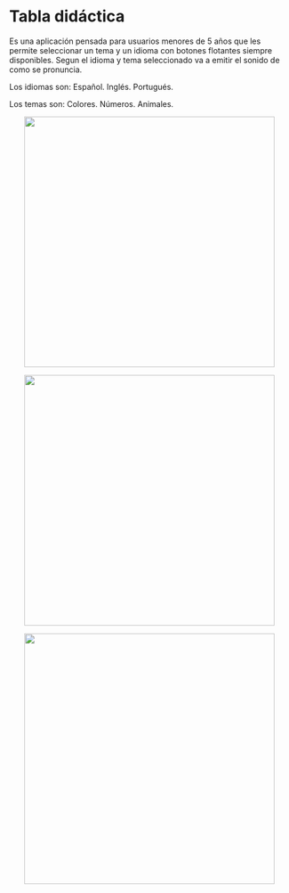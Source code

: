 # Tabla didáctica

Es una aplicación pensada para usuarios menores de 5 años que les permite seleccionar un tema y un idioma con botones flotantes siempre disponibles.
Segun el idioma y tema seleccionado va a emitir el sonido de como se pronuncia.

Los idiomas son:
Español.
Inglés.
Portugués.

Los temas son:
Colores.
Números.
Animales.

<p align="center">
 <img width="450" src="https://github.com/user-attachments/assets/71ab54e5-73a7-40a7-b6e4-c3507edc154d">
</p>

<p align="center">
 <img width="450" src="https://github.com/user-attachments/assets/8fbeefd5-0e46-4ef9-948c-0313b110ad42">
</p>

<p align="center">
 <img width="450" src="https://github.com/user-attachments/assets/e0fbbe54-cf47-4048-8259-edb0842fc69b">
</p>

